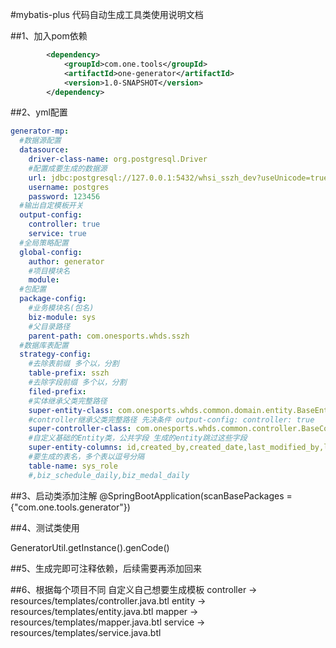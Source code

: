 #mybatis-plus 代码自动生成工具类使用说明文档

##1、加入pom依赖
```xml
        <dependency>
            <groupId>com.one.tools</groupId>
            <artifactId>one-generator</artifactId>
            <version>1.0-SNAPSHOT</version>
        </dependency>

```

##2、yml配置

```yaml
generator-mp:
  #数据源配置
  datasource:
    driver-class-name: org.postgresql.Driver
    #配置成要生成的数据源
    url: jdbc:postgresql://127.0.0.1:5432/whsi_sszh_dev?useUnicode=true&characterEncoding=utf-8&zeroDateTimeBehavior=convertToNull&useSSL=false&yearIsDateType=false
    username: postgres
    password: 123456
  #输出自定模板开关 
  output-config:
    controller: true
    service: true
  #全局策略配置
  global-config:
    author: generator
    #项目模块名
    module:
  #包配置
  package-config:
    #业务模块名(包名)
    biz-module: sys
    #父目录路径
    parent-path: com.onesports.whds.sszh
  #数据库表配置
  strategy-config:
    #去除表前缀 多个以，分割
    table-prefix: sszh
    #去除字段前缀 多个以，分割
    filed-prefix:
    #实体继承父类完整路径
    super-entity-class: com.onesports.whds.common.domain.entity.BaseEntity
    #controller继承父类完整路径 先决条件 output-config: controller: true
    super-controller-class: com.onesports.whds.common.controller.BaseController
    #自定义基础的Entity类，公共字段 生成的entity跳过这些字段
    super-entity-columns: id,created_by,created_date,last_modified_by,last_modified_date,deleted
    #要生成的表名，多个表以逗号分隔
    table-name: sys_role
    #,biz_schedule_daily,biz_medal_daily
```

##3、启动类添加注解 @SpringBootApplication(scanBasePackages = {"com.one.tools.generator"})

##4、测试类使用

GeneratorUtil.getInstance().genCode()

##5、生成完即可注释依赖，后续需要再添加回来


##6、根据每个项目不同 自定义自己想要生成模板 
controller -> resources/templates/controller.java.btl
entity  -> resources/templates/entity.java.btl
mapper -> resources/templates/mapper.java.btl
service -> resources/templates/service.java.btl
